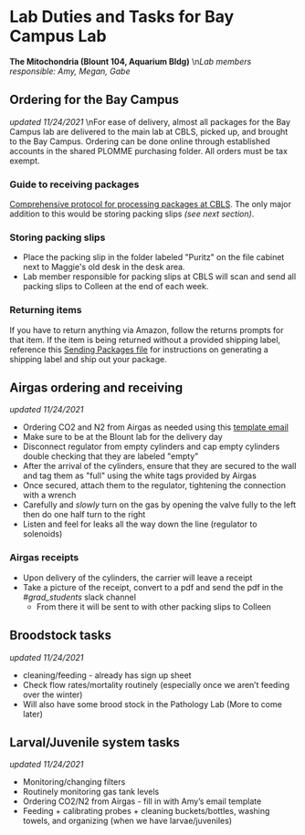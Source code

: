 # Lab Duties and Tasks for Bay Campus Lab
**The Mitochondria (Blount 104, Aquarium Bldg)**
\n*Lab members responsible: Amy, Megan, Gabe*

## Ordering for the Bay Campus
*updated 11/24/2021*
\nFor ease of delivery, almost all packages for the Bay Campus lab are delivered to the main lab at CBLS, picked up, and brought to the Bay Campus.
Ordering can be done online through established accounts in the shared PLOMME purchasing folder. All orders must be tax exempt.
### Guide to receiving packages
[Comprehensive protocol for processing packages at CBLS](https://github.com/meschedl/PPP-Lab-Resources/blob/master/Protocols_and_Lab_Resources/Lab_Maintenance/Putting_Away_Packages.md). The only major addition to this would be storing packing slips *(see next section)*.
### Storing packing slips
* Place the packing slip in the folder labeled "Puritz" on the file cabinet next to Maggie's old desk in the desk area.
* Lab member responsible for packing slips at CBLS will scan and send all packing slips to Colleen at the end of each week.
### Returning items
If you have to return anything via Amazon, follow the returns prompts for that item. If the item is being returned without a provided shipping label, reference this [Sending Packages file](https://github.com/meschedl/PPP-Lab-Resources/blob/master/Protocols_and_Lab_Resources/Lab_Maintenance/Sending_Packages.md) for instructions on generating a shipping label and ship out your package.

## Airgas ordering and receiving
*updated 11/24/2021*
* Ordering CO2 and N2 from Airgas as needed using this [template email](Airgas_order.md)
* Make sure to be at the Blount lab for the delivery day
* Disconnect regulator from empty cylinders and cap empty cylinders double checking that they are labeled "empty"
* After the arrival of the cylinders, ensure that they are secured to the wall and tag them as "full" using the white tags provided by Airgas
* Once secured, attach them to the regulator, tightening the connection with a wrench
* Carefully and *slowly* turn on the gas by opening the valve fully to the left then do one half turn to the right
* Listen and feel for leaks all the way down the line (regulator to solenoids)
### Airgas receipts
* Upon delivery of the cylinders, the carrier will leave a receipt
* Take a picture of the receipt, convert to a pdf and send the pdf in the *#grad_students* slack channel
  * From there it will be sent to with other packing slips to Colleen

## Broodstock tasks
*updated 11/24/2021*
* cleaning/feeding - already has sign up sheet
* Check flow rates/mortality routinely (especially once we aren’t feeding over the winter)
* Will also have some brood stock in the Pathology Lab (More to come later)

## Larval/Juvenile system tasks
*updated 11/24/2021*
* Monitoring/changing filters
* Routinely monitoring gas tank levels
* Ordering CO2/N2 from Airgas - fill in with Amy’s email template
* Feeding + calibrating probes + cleaning buckets/bottles, washing towels, and organizing (when we have larvae/juveniles)
